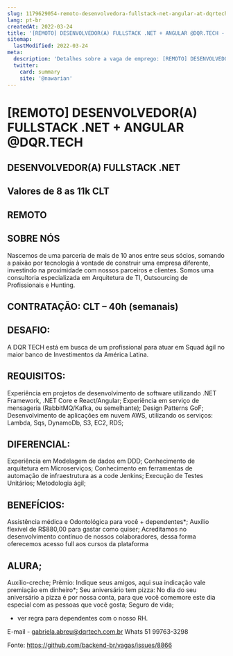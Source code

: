 ```yaml
---
slug: 1179629054-remoto-desenvolvedora-fullstack-net-angular-at-dqrtech
lang: pt-br
createdAt: 2022-03-24
title: '[REMOTO] DESENVOLVEDOR(A) FULLSTACK .NET + ANGULAR @DQR.TECH - Vaga de Emprego'
sitemap:
  lastModified: 2022-03-24
meta:
  description: 'Detalhes sobre a vaga de emprego: [REMOTO] DESENVOLVEDOR(A) FULLSTACK .NET + ANGULAR @DQR.TECH'
  twitter:
    card: summary
    site: '@nawarian'
---
```


# [REMOTO] DESENVOLVEDOR(A) FULLSTACK .NET + ANGULAR @DQR.TECH

## DESENVOLVEDOR(A) FULLSTACK .NET

## Valores de 8 as 11k CLT

## REMOTO

## SOBRE NÓS
Nascemos de uma parceria de mais de 10 anos entre seus sócios, somando a paixão por tecnologia à vontade de construir uma empresa diferente, investindo na proximidade com nossos parceiros e clientes. Somos uma consultoria especializada em Arquitetura de TI, Outsourcing de Profissionais e Hunting.

## CONTRATAÇÃO: CLT – 40h (semanais)

## DESAFIO:
A DQR TECH está em busca de um profissional para atuar em Squad ágil no maior banco de Investimentos da América Latina.

## REQUISITOS:
Experiência em projetos de desenvolvimento de software utilizando .NET Framework, .NET Core e React/Angular;
Experiência em serviço de mensageria (RabbitMQ/Kafka, ou semelhante);
Design Patterns GoF;
Desenvolvimento de aplicações em nuvem AWS, utilizando os serviços: Lambda, Sqs, DynamoDb, S3, EC2, RDS;

## DIFERENCIAL:
Experiência em Modelagem de dados em DDD;
Conhecimento de arquitetura em Microserviços;
Conhecimento em ferramentas de automação de infraestrutura as a code Jenkins;
Execução de Testes Unitários;
Metodologia ágil;

## BENEFÍCIOS:
Assistência médica e Odontológica para você + dependentes*;
Auxílio flexível de R$880,00 para gastar como quiser;
Acreditamos no desenvolvimento contínuo de nossos colaboradores, dessa forma oferecemos acesso full aos cursos da plataforma 
## ALURA;
Auxílio-creche;
Prêmio: Indique seus amigos, aqui sua indicação vale premiação em dinheiro*;
Seu aniversário tem pizza: No dia do seu aniversário a pizza é por nossa conta, para que você comemore este dia especial com as pessoas que você gosta;
Seguro de vida;
* ver regra para dependentes com o nosso RH.

E-mail - gabriela.abreu@dqrtech.com.br
Whats 51 99763-3298

Fonte: https://github.com/backend-br/vagas/issues/8866